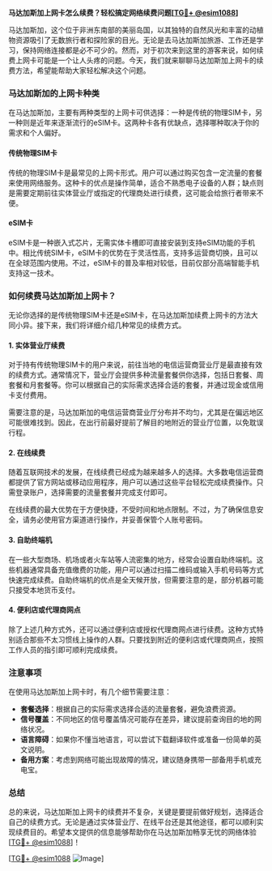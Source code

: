 **马达加斯加上网卡怎么续费？轻松搞定网络续费问题[[TG💪+ @esim1088](https://t.me/s/esim1088)]**

马达加斯加，这个位于非洲东南部的美丽岛国，以其独特的自然风光和丰富的动植物资源吸引了无数旅行者和探险家的目光。无论是去马达加斯加旅游、工作还是学习，保持网络连接都是必不可少的。然而，对于初次来到这里的游客来说，如何续费上网卡可能是一个让人头疼的问题。今天，我们就来聊聊马达加斯加上网卡的续费方法，希望能帮助大家轻松解决这个问题。

### 马达加斯加的上网卡种类

在马达加斯加，主要有两种类型的上网卡可供选择：一种是传统的物理SIM卡，另一种则是近年来逐渐流行的eSIM卡。这两种卡各有优缺点，选择哪种取决于你的需求和个人偏好。

#### 传统物理SIM卡

传统的物理SIM卡是最常见的上网卡形式。用户可以通过购买包含一定流量的套餐来使用网络服务。这种卡的优点是操作简单，适合不熟悉电子设备的人群；缺点则是需要定期前往实体营业厅或指定的代理商处进行续费，这可能会给旅行者带来不便。

#### eSIM卡

eSIM卡是一种嵌入式芯片，无需实体卡槽即可直接安装到支持eSIM功能的手机中。相比传统SIM卡，eSIM卡的优势在于灵活性高，支持多运营商切换，且可以在全球范围内使用。不过，eSIM卡的普及率相对较低，目前仅部分高端智能手机支持这一技术。

### 如何续费马达加斯加上网卡？

无论你选择的是传统物理SIM卡还是eSIM卡，在马达加斯加续费上网卡的方法大同小异。接下来，我们将详细介绍几种常见的续费方式。

#### 1. 实体营业厅续费

对于持有传统物理SIM卡的用户来说，前往当地的电信运营商营业厅是最直接有效的续费方式。通常情况下，营业厅会提供多种流量套餐供你选择，包括日套餐、周套餐和月套餐等。你可以根据自己的实际需求选择合适的套餐，并通过现金或信用卡支付费用。

需要注意的是，马达加斯加的电信运营商营业厅分布并不均匀，尤其是在偏远地区可能很难找到。因此，在出行前最好提前了解目的地附近的营业厅位置，以免耽误行程。

#### 2. 在线续费

随着互联网技术的发展，在线续费已经成为越来越多人的选择。大多数电信运营商都提供了官方网站或移动应用程序，用户可以通过这些平台轻松完成续费操作。只需登录账户，选择需要的流量套餐并完成支付即可。

在线续费的最大优势在于方便快捷，不受时间和地点限制。不过，为了确保信息安全，请务必使用官方渠道进行操作，并妥善保管个人账号密码。

#### 3. 自助终端机

在一些大型商场、机场或者火车站等人流密集的地方，经常会设置自助终端机。这些机器通常具备充值缴费的功能，用户可以通过扫描二维码或输入手机号码等方式快速完成续费。自助终端机的优点是全天候开放，但需要注意的是，部分机器可能只接受本地货币支付。

#### 4. 便利店或代理商网点

除了上述几种方式外，还可以通过便利店或授权代理商网点进行续费。这种方式特别适合那些不太习惯线上操作的人群。只要找到附近的便利店或代理商网点，按照工作人员的指引即可顺利完成续费。

### 注意事项

在使用马达加斯加上网卡时，有几个细节需要注意：

- **套餐选择**：根据自己的实际需求选择合适的流量套餐，避免浪费资源。
- **信号覆盖**：不同地区的信号覆盖情况可能存在差异，建议提前查询目的地的网络状况。
- **语言障碍**：如果你不懂当地语言，可以尝试下载翻译软件或准备一份简单的英文说明。
- **备用方案**：考虑到网络可能出现故障的情况，建议随身携带一部备用手机或充电宝。

### 总结

总的来说，马达加斯加上网卡的续费并不复杂，关键是要提前做好规划，选择适合自己的续费方式。无论是通过实体营业厅、在线平台还是其他途径，都可以顺利实现续费目的。希望本文提供的信息能够帮助你在马达加斯加畅享无忧的网络体验[[TG💪+ @esim1088](https://t.me/s/esim1088)]！

[[TG💪+ @esim1088](https://t.me/s/esim1088) ![Image](https://i.postimg.cc/4NQfJmqS/Snipaste-2025-05-13-00-14-12.png)]